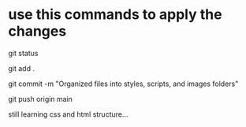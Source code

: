 # use this commands to apply the changes

git status

git add .

git commit -m "Organized files into styles, scripts, and images folders"

git push origin main

still learning css and html structure...
